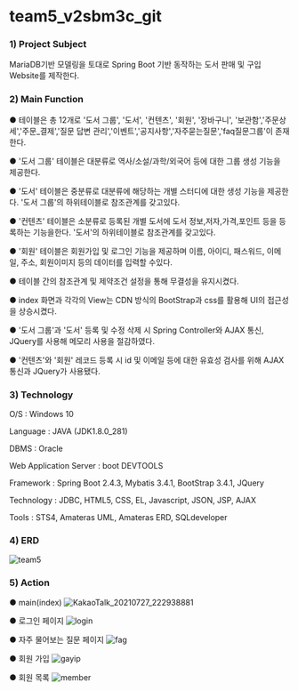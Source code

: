 # team5_v2sbm3c_git
### 1) Project Subject

MariaDB기반 모델링을 토대로 Spring Boot 기반 동작하는 도서 판매 및 구입 Website를 제작한다.
### 2) Main Function

● 테이블은 총 12개로 '도서 그룹', '도서', '컨텐츠', '회원', '장바구니', '보관함','주문상세','주문_결제','질문 답변 관리','이벤트','공지사항','자주묻는질문','faq질문그룹'이 존재한다.

● '도서 그룹' 테이블은 대분류로 역사/소설/과학/외국어 등에 대한 그룹 생성 기능을 제공한다.

● '도서' 테이블은 중분류로 대분류에 해당하는 개별 스터디에 대한 생성 기능을 제공한다. '도서 그룹'의 하위테이블로 참조관계를 갖고있다.

● '컨텐츠' 테이블은 소분류로 등록된 개별 도서에 도서 정보,저자,가격,포인트 등을 등록하는 기능을한다. '도서'의 하위테이블로 참조관계를 갖고있다.

● '회원' 테이블은 회원가입 및 로그인 기능을 제공하며 이름, 아이디, 패스워드, 이메일, 주소, 회원이미지 등의 데이터를 입력할 수있다.

● 테이블 간의 참조관계 및 제약조건 설정을 통해 무결성을 유지시켰다.

● index 화면과 각각의 View는 CDN 방식의 BootStrap과 css를 활용해 UI의 접근성을 상승시켰다.

● '도서 그룹'과 '도서' 등록 및 수정 삭제 시 Spring Controller와 AJAX 통신, JQuery를 사용해 메모리 사용을 절감하였다.

● '컨텐츠'와 '회원' 레코드 등록 시 id 및 이메일 등에 대한 유효성 검사를 위해 AJAX 통신과 JQuery가 사용됐다.



### 3) Technology

O/S : Windows 10

Language : JAVA (JDK1.8.0_281)

DBMS : Oracle

Web Application Server : boot DEVTOOLS

Framework : Spring Boot 2.4.3, Mybatis 3.4.1, BootStrap 3.4.1, JQuery

Technology : JDBC, HTML5, CSS, EL, Javascript, JSON, JSP, AJAX

Tools : STS4, Amateras UML, Amateras ERD, SQLdeveloper

### 4) ERD
![team5](https://user-images.githubusercontent.com/42789806/127168572-a341fd32-bfcf-4391-81fe-a35be5becb84.png)
### 5) Action

● main(index)
![KakaoTalk_20210727_222938881](https://user-images.githubusercontent.com/42789806/127164795-a0d9b218-abe6-4af1-a20d-8f19af245f64.png)

● 로그인 페이지
![login](https://user-images.githubusercontent.com/42789806/127169971-bce76549-4e54-4525-bbb9-6e7f859d9517.png)

● 자주 물어보는 질문 페이지
![fag](https://user-images.githubusercontent.com/42789806/127170935-8f016ee2-ad36-482c-b642-bdffa90819a8.png)

● 회원 가입
![gayip](https://user-images.githubusercontent.com/42789806/127171497-c640262c-a850-41e3-9bf7-e64c22874d1b.png)

● 회원 목록
![member](https://user-images.githubusercontent.com/42789806/127171244-6c1c279b-bc2a-4e3b-a30d-8d1b276915cf.png)
